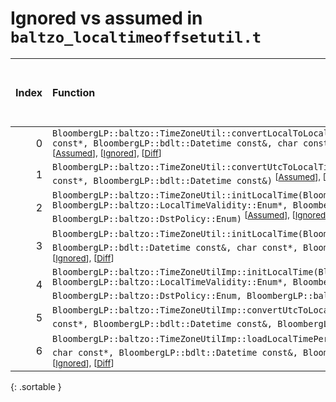 # Ignored vs assumed in `baltzo_localtimeoffsetutil.t`

<script src="../sorttable.js"></script>

|   Index | Function                                                                                                                                                                                                                                                                                                                                                  |   Difference in number of lines |   Function size difference in bytes |   Number of lines in assumed build | Number of bytes in assumed build   |   Number of lines in ignored build | Number of bytes in ignored build   |
|--------:|:----------------------------------------------------------------------------------------------------------------------------------------------------------------------------------------------------------------------------------------------------------------------------------------------------------------------------------------------------------|--------------------------------:|------------------------------------:|-----------------------------------:|:-----------------------------------|-----------------------------------:|:-----------------------------------|
|       0 | `BloombergLP::baltzo::TimeZoneUtil::convertLocalToLocalTime(BloombergLP::baltzo::LocalDatetime*, char const*, BloombergLP::bdlt::Datetime const&, char const*, BloombergLP::baltzo::DstPolicy::Enum)` <sup>\[[Assumed](0.assume.s.txt)\], \[[Ignored](0.none.s.txt)\], \[[Diff](0.diff.html)\]                                                            |                              35 |                                 160 |                                384 | 4,271,056                          |                                224 | 4,270,896                          |
|       1 | `BloombergLP::baltzo::TimeZoneUtil::convertUtcToLocalTime(BloombergLP::baltzo::LocalDatetime*, char const*, BloombergLP::bdlt::Datetime const&)` <sup>\[[Assumed](1.assume.s.txt)\], \[[Ignored](1.none.s.txt)\], \[[Diff](1.diff.html)\]                                                                                                                 |                              34 |                                 160 |                                400 | 4,270,656                          |                                240 | 4,270,656                          |
|       2 | `BloombergLP::baltzo::TimeZoneUtil::initLocalTime(BloombergLP::baltzo::LocalDatetime*, BloombergLP::baltzo::LocalTimeValidity::Enum*, BloombergLP::bdlt::Datetime const&, char const*, BloombergLP::baltzo::DstPolicy::Enum)` <sup>\[[Assumed](2.assume.s.txt)\], \[[Ignored](2.none.s.txt)\], \[[Diff](2.diff.html)\]                                    |                              34 |                                 160 |                                432 | 4,271,872                          |                                272 | 4,271,552                          |
|       3 | `BloombergLP::baltzo::TimeZoneUtil::initLocalTime(BloombergLP::baltzo::LocalDatetime*, BloombergLP::bdlt::Datetime const&, char const*, BloombergLP::baltzo::DstPolicy::Enum)` <sup>\[[Assumed](3.assume.s.txt)\], \[[Ignored](3.none.s.txt)\], \[[Diff](3.diff.html)\]                                                                                   |                              34 |                                 160 |                                400 | 4,272,304                          |                                240 | 4,271,824                          |
|       4 | `BloombergLP::baltzo::TimeZoneUtilImp::initLocalTime(BloombergLP::bdlt::DatetimeTz*, BloombergLP::baltzo::LocalTimeValidity::Enum*, BloombergLP::bdlt::Datetime const&, char const*, BloombergLP::baltzo::DstPolicy::Enum, BloombergLP::baltzo::ZoneinfoCache*)` <sup>\[[Assumed](4.assume.s.txt)\], \[[Ignored](4.none.s.txt)\], \[[Diff](4.diff.html)\] |                               2 |                                  16 |                                176 | 4,274,416                          |                                160 | 4,273,984                          |
|       5 | `BloombergLP::baltzo::TimeZoneUtilImp::convertUtcToLocalTime(BloombergLP::bdlt::DatetimeTz*, char const*, BloombergLP::bdlt::Datetime const&, BloombergLP::baltzo::ZoneinfoCache*)` <sup>\[[Assumed](5.assume.s.txt)\], \[[Ignored](5.none.s.txt)\], \[[Diff](5.diff.html)\]                                                                              |                               1 |                                   0 |                                144 | 4,274,272                          |                                144 | 4,273,840                          |
|       6 | `BloombergLP::baltzo::TimeZoneUtilImp::loadLocalTimePeriodForUtc(BloombergLP::baltzo::LocalTimePeriod*, char const*, BloombergLP::bdlt::Datetime const&, BloombergLP::baltzo::ZoneinfoCache*)` <sup>\[[Assumed](6.assume.s.txt)\], \[[Ignored](6.none.s.txt)\], \[[Diff](6.diff.html)\]                                                                   |                               1 |                                   0 |                                160 | 4,275,792                          |                                160 | 4,275,344                          |
{: .sortable }
